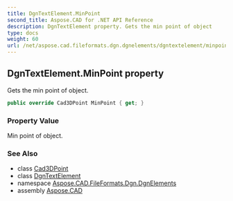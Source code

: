 ```yaml
---
title: DgnTextElement.MinPoint
second_title: Aspose.CAD for .NET API Reference
description: DgnTextElement property. Gets the min point of object
type: docs
weight: 60
url: /net/aspose.cad.fileformats.dgn.dgnelements/dgntextelement/minpoint/
---
```

## DgnTextElement.MinPoint property

Gets the min point of object.

```csharp
public override Cad3DPoint MinPoint { get; }
```

### Property Value

Min point of object.

### See Also

* class [Cad3DPoint](../../../aspose.cad.fileformats.cad.cadobjects/cad3dpoint/)
* class [DgnTextElement](../)
* namespace [Aspose.CAD.FileFormats.Dgn.DgnElements](../../dgntextelement/)
* assembly [Aspose.CAD](../../../)


